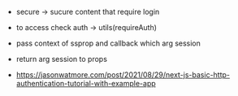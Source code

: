 - secure -> sucure content that require login
- to access check auth -> utils(requireAuth)
- pass context of ssprop and callback which arg session
- return arg session to props

- https://jasonwatmore.com/post/2021/08/29/next-js-basic-http-authentication-tutorial-with-example-app
